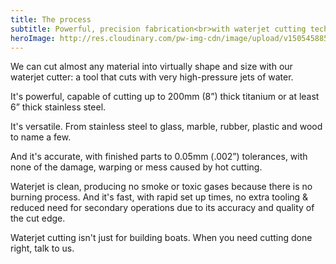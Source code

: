 ```yaml
---
title: The process
subtitle: Powerful, precision fabrication<br>with waterjet cutting tech.
heroImage: http://res.cloudinary.com/pw-img-cdn/image/upload/v1505458854/obb-process_wmg0oz.jpg
---
```


We can cut almost any material into virtually shape and size with our waterjet cutter: a tool that cuts with very high-pressure jets of water.

It's powerful, capable of cutting up to 200mm (8”) thick titanium or at least 6” thick stainless steel.

It's versatile. From stainless steel to glass, marble, rubber, plastic and wood to name a few.

And it's accurate, with finished parts to 0.05mm (.002”) tolerances, with none of the damage, warping or mess caused by hot cutting.

Waterjet is clean, producing no smoke or toxic gases because there is no burning process. And it's fast, with rapid set up times, no extra tooling & reduced need for secondary operations due to its accuracy and quality of the cut edge.

Waterjet cutting isn't just for building boats. When you need cutting done right, talk to us. 
